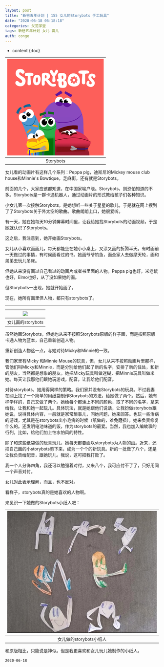 ```yaml
---
layout: post
title: "新爸五年计划 | 155 女儿的Storybots 手工玩具"
date: "2020-06-18 06:18:18"
categories: 父范学堂
tags: 新爸五年计划 女儿 育儿
auth: conge
---
```

* content
{:toc}

|![ ](/assets/images/父范学堂/118382-a43dd8686519f0c5.png)|
|:----:|
|Storybots|


女儿看的动画片有这样几个系列：Peppa pig，迪斯尼的Mickey mouse club house和Minnie's Bowtique，芝麻街，还有就是Storybots。

前面的几个，大家应该都知道，在中国家喻户晓。Storybots，则恐怕知道的不多。Storybots是一群卡通机器人，通过动画片的形式教给孩子们各种知识。

小女儿第一次接触Storybots，是她想听一些关于星星的歌儿，于是就在网上搜到了了Storybots关于外太空的歌曲。歌曲朗朗上口，她很爱听。

有一天，她在她每天10分钟屏幕时间里，让我给她找Storybots的动画视频，于是她就认识了Storybots。

这之后，我注意到，她开始画Storybots。





女儿从小喜欢画画儿，每天都能坐在她小小桌上，又涂又画的折腾半天。有时画前一天做过的事情，有时候画看过的书。她画爷爷钓鱼，画全家人去做摩天轮，画和弟弟去玩儿吊床。

但她从来没有画过自己看过的动画片或者书里面的人物。Peppa pig也好，米老鼠也好，Elmo也好，从了没如果她的画。

但Storybots一出现，她就开始画了。

现在，她所有画里但人物，都只有storybots了。

------

|![ ](/assets/images/父范学堂/2020-06-28-stroybots-drawings.jpg)|
|:----:|
|女儿画的storybots|

虽然她画Storybots，但她也从来不按照Storybots原版的样子画，而是按照原版卡通人物为蓝本，自己重新创造人物。

重新创造人物这一点，与她对待Micky和Minnie的一致。

我们家里有Micky 和Minnie Mouse的玩具，但，女儿从来不按照动画片里那样，管他们叫Micky和Minnie，而是分别给他们起了新的名字，安排了新的住处，和新的朋友，当然都是想象的朋友。她把Micky玩具叫做迷糊，把Minnie玩具叫做米她。每天让我那他们跟她玩游戏，配音。让我给他们配音。

对待storybots，她用得同样的策略。我们家并没有Storybots的玩具。不过我妻在网上找了一个简单的用纸袋制作Storybots的方法，给她做了两个。然后，她有样学样的，自己又做了两个。她给每个都涂上不同的颜色，取了不同的名字，拿来给我，让我和她一起玩儿。具体玩法，就是她跟他们说话，让我扮做storybots跟她说，说得具体内容，一般就是家常琐事儿，问她问题，她来回答。也玩一些治病的游戏，尤其是在storybots出小毛病的时候（纸做的，难免磨损），她来负责修复什么的。还发明电池味道的饭，作为storybots的最爱。当然，我也加入编故事的行列，比如，给他们加上怕水怕风的特性。

除了和这些纸袋做的玩具玩儿，她每天都要画以storybots为人物的画。近来，还把自己画的小storybots剪下来，成为一个个的新玩具。新的一批做了八个，还是让我负责给配音，跟她玩儿。我说，这可把我打败了。

我一个人分饰四角，我还可以勉强着对付，又来八个，我可应付不了了，只好用同一个声音对付。

女儿对此表示理解，而且，也不反对。

看样子，storybots真的是她喜欢的人物啊。

来见识一下她做的Storybots小纸人吧：

|![ ](/assets/images/父范学堂/2020-06-28-storybots-paper-doll.jpg)|
|:----:|
|女儿做的storybots小纸人|

和原版相比，只能说是神似。但是我更喜欢和女儿玩儿她制作的小纸人。


```
2020-06-18
```
